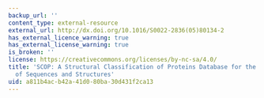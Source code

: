 ```yaml
---
backup_url: ''
content_type: external-resource
external_url: http://dx.doi.org/10.1016/S0022-2836(05)80134-2
has_external_licence_warning: true
has_external_license_warning: true
is_broken: ''
license: https://creativecommons.org/licenses/by-nc-sa/4.0/
title: 'SCOP: A Structural Classification of Proteins Database for the Investigation
  of Sequences and Structures'
uid: a811b4ac-b42a-41d0-80ba-30d431f2ca13
---
```

